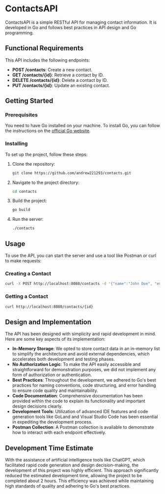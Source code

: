 
# ContactsAPI

ContactsAPI is a simple RESTful API for managing contact information. It is developed in Go and follows best practices in API design and Go programming. 

## Functional Requirements

This API includes the following endpoints:
- **POST /contacts**: Create a new contact.
- **GET /contacts/{id}**: Retrieve a contact by ID.
- **DELETE /contacts/{id}**: Delete a contact by ID.
- **PUT /contacts/{id}**: Update an existing contact.

## Getting Started

### Prerequisites

You need to have Go installed on your machine. To install Go, you can follow the instructions on the [official Go website](https://golang.org/doc/install).

### Installing

To set up the project, follow these steps:

1. Clone the repository:
   ```bash
   git clone https://github.com/andrew221293/contacts.git
   ```
2. Navigate to the project directory:
   ```bash
   cd contacts
   ```
3. Build the project:
   ```bash
   go build
   ```
4. Run the server:
   ```bash
   ./contacts
   ```

## Usage

To use the API, you can start the server and use a tool like Postman or curl to make requests:

### Creating a Contact

```bash
curl -X POST http://localhost:8080/contacts -d '{"name":"John Doe", "email":"johndoe@example.com", "phone":"1234567890"}'
```

### Getting a Contact

```bash
curl http://localhost:8080/contacts/{id}
```

## Design and Implementation

The API has been designed with simplicity and rapid development in mind. Here are some key aspects of its implementation:
- **In-Memory Storage**: We opted to store contact data in an in-memory list to simplify the architecture and avoid external dependencies, which accelerates both development and testing phases.
- **No Authorization Logic**: To make the API easily accessible and straightforward for demonstration purposes, we did not implement any form of authorization or authentication.
- **Best Practices**: Throughout the development, we adhered to Go's best practices for naming conventions, code structuring, and error handling to ensure code quality and maintainability.
- **Code Documentation**: Comprehensive documentation has been provided within the code to explain its functionality and important design decisions clearly.
- **Development Tools**: Utilization of advanced IDE features and code generation tools like GoLand and Visual Studio Code has been essential in expediting the development process.
- **Postman Collection**: A Postman collection is available to demonstrate how to interact with each endpoint effectively.

## Development Time Estimate

With the assistance of artificial intelligence tools like ChatGPT, which facilitated rapid code generation and design decision-making, the development of this project was highly efficient. This approach significantly reduced the estimated development time, allowing the project to be completed about 2 hours. This efficiency was achieved while maintaining high standards of quality and adhering to Go's best practices.
